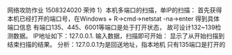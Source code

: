 网络攻防作业
1508324020
荣帅
1）本机多端口的扫描，单IP的扫描：
首先获得本机已经打开的端口号，在Windows + R->cmd->netstat -na->enter  得到具体端口信息
有端口135、445、6001等端口是处于打开状态，
故可设计132~139检测数据。
IP地址如下：127.0.0.1.
输入数据，扫描即可开始：
显示了从开始扫描到结束扫描的结果。
分析：127.0.0.1为是回送地址，指本地机
 只有135端口是打开的
